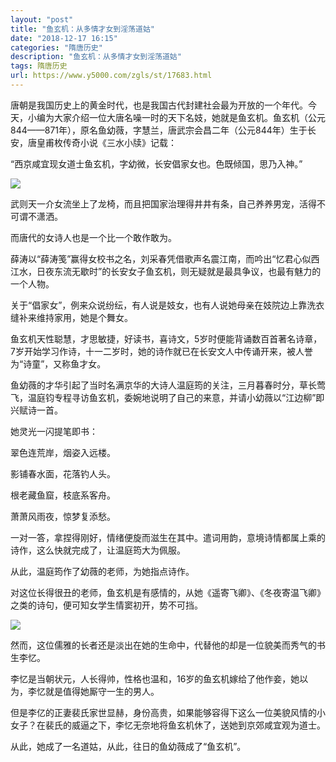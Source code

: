 ```yaml
---
layout: "post"
title: "鱼玄机：从多情才女到淫荡道姑"
date: "2018-12-17 16:15"
categories: "隋唐历史"
description: "鱼玄机：从多情才女到淫荡道姑"
tags: 隋唐历史
url: https://www.y5000.com/zgls/st/17683.html
---
```






唐朝是我国历史上的黄金时代，也是我国古代封建社会最为开放的一个年代。今天，小编为大家介绍一位大唐名噪一时的天下名妓，她就是鱼玄机。鱼玄机（公元844——871年），原名鱼幼薇，字慧兰，唐武宗会昌二年（公元844年）生于长安，唐皇甫枚传奇小说《三水小牍》记载：

“西京咸宜现女道士鱼玄机，字幼微，长安倡家女也。色既倾国，思乃入神。”

![](https://img.y5000.com/uploads/allimg/170322/1403405P2-0.jpg)

武则天一介女流坐上了龙椅，而且把国家治理得井井有条，自己养养男宠，活得不可谓不潇洒。

而唐代的女诗人也是一个比一个敢作敢为。

薛涛以“薛涛笺”赢得女校书之名，刘采春凭借歌声名震江南，而吟出“忆君心似西江水，日夜东流无歇时”的长安女子鱼玄机，则无疑就是最具争议，也最有魅力的一个人物。

关于“倡家女”，例来众说纷纭，有人说是妓女，也有人说她母亲在妓院边上靠洗衣缝补来维持家用，她是个舞女。

鱼玄机天性聪慧，才思敏捷，好读书，喜诗文，5岁时便能背诵数百首著名诗章，7岁开始学习作诗，十一二岁时，她的诗作就已在长安文人中传诵开来，被人誉为“诗童”，又称鱼才女。

鱼幼薇的才华引起了当时名满京华的大诗人温庭筠的关注，三月暮春时分，草长莺飞，温庭钧专程寻访鱼玄机，委婉地说明了自己的来意，并请小幼薇以“江边柳”即兴赋诗一首。

她灵光一闪提笔即书：

翠色连荒岸，烟姿入远楼。

影铺春水面，花落钓人头。

根老藏鱼窟，枝底系客舟。

萧萧风雨夜，惊梦复添愁。

一对一答，拿捏得刚好，情绪便旋而滋生在其中。遣词用韵，意境诗情都属上乘的诗作，这么快就完成了，让温庭筠大为佩服。

从此，温庭筠作了幼薇的老师，为她指点诗作。

对这位长得很丑的老师，鱼玄机是有感情的，从她《遥寄飞卿》、《冬夜寄温飞卿》之类的诗句，便可知女学生情窦初开，势不可挡。

![](https://img.y5000.com/uploads/allimg/170322/140340ML-1.jpg)

然而，这位儒雅的长者还是淡出在她的生命中，代替他的却是一位貌美而秀气的书生李忆。

李忆是当朝状元，人长得帅，性格也温和，16岁的鱼玄机嫁给了他作妾，她以为，李忆就是值得她厮守一生的男人。

但是李亿的正妻裴氏家世显赫，身份高贵，如果能够容得下这么一位美貌风情的小女子？在裴氏的威逼之下，李忆无奈地将鱼玄机休了，送她到京郊咸宜观为道士。

从此，她成了一名道姑，从此，往日的鱼幼薇成了“鱼玄机”。
